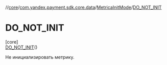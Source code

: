 //[core](../../../../index.md)/[com.yandex.payment.sdk.core.data](../../index.md)/[MetricaInitMode](../index.md)/[DO_NOT_INIT](index.md)

# DO_NOT_INIT

[core]\
[DO_NOT_INIT](index.md)()

Не инициализировать метрику.
